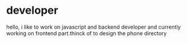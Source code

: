 # developer
hello,
i like to work on javascript and backend developer and currently working on frontend part.thinck of to design the phone directory 
